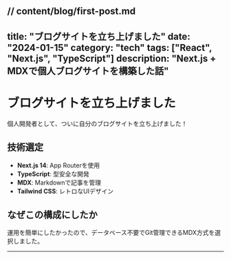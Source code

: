 // content/blog/first-post.md
---
title: "ブログサイトを立ち上げました"
date: "2024-01-15"
category: "tech"
tags: ["React", "Next.js", "TypeScript"]
description: "Next.js + MDXで個人ブログサイトを構築した話"
---

# ブログサイトを立ち上げました

個人開発者として、ついに自分のブログサイトを立ち上げました！

## 技術選定

- **Next.js 14**: App Routerを使用
- **TypeScript**: 型安全な開発
- **MDX**: Markdownで記事を管理
- **Tailwind CSS**: レトロなUIデザイン

## なぜこの構成にしたか

運用を簡単にしたかったので、データベース不要でGit管理できるMDX方式を選択しました。

---